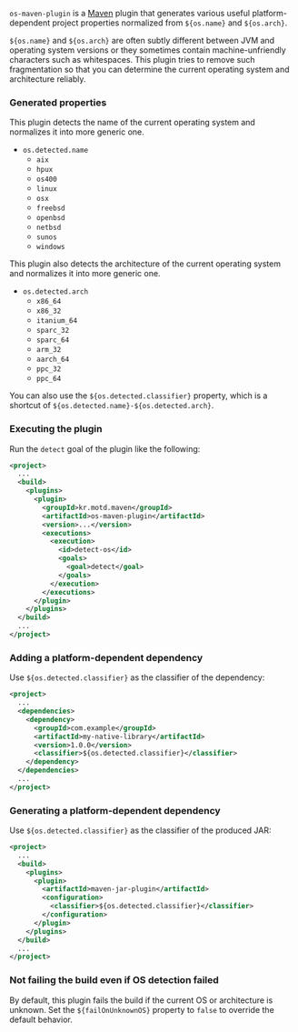 `os-maven-plugin` is a [Maven](http://maven.apache.org/) plugin that generates various useful platform-dependent project properties normalized from `${os.name}` and `${os.arch}`.

`${os.name}` and `${os.arch}` are often subtly different between JVM and operating system versions or they sometimes contain machine-unfriendly characters such as whitespaces.  This plugin tries to remove such fragmentation so that you can determine the current operating system and architecture reliably.

### Generated properties

This plugin detects the name of the current operating system and normalizes it into more generic one.

* `os.detected.name`
  * `aix`
  * `hpux`
  * `os400`
  * `linux`
  * `osx`
  * `freebsd`
  * `openbsd`
  * `netbsd`
  * `sunos`
  * `windows`

This plugin also detects the architecture of the current operating system and normalizes it into more generic one.

* `os.detected.arch`
  * `x86_64`
  * `x86_32`
  * `itanium_64`
  * `sparc_32`
  * `sparc_64`
  * `arm_32`
  * `aarch_64`
  * `ppc_32`
  * `ppc_64`

You can also use the `${os.detected.classifier}` property, which is a shortcut of `${os.detected.name}-${os.detected.arch}`.

### Executing the plugin

Run the `detect` goal of the plugin like the following:

```xml
<project>
  ...
  <build>
    <plugins>
      <plugin>
        <groupId>kr.motd.maven</groupId>
        <artifactId>os-maven-plugin</artifactId>
        <version>...</version>
        <executions>
          <execution>
            <id>detect-os</id>
            <goals>
              <goal>detect</goal>
            </goals>
          </execution>
        </executions>
      </plugin>
    </plugins>
  </build>
  ...
</project>

```

### Adding a platform-dependent dependency

Use `${os.detected.classifier}` as the classifier of the dependency:

```xml
<project>
  ...
  <dependencies>
    <dependency>
      <groupId>com.example</groupId>
      <artifactId>my-native-library</artifactId>
      <version>1.0.0</version>
      <classifier>${os.detected.classifier}</classifier>
    </dependency>
  </dependencies>
  ...
</project>
```

### Generating a platform-dependent dependency

Use `${os.detected.classifier}` as the classifier of the produced JAR:

```xml
<project>
  ...
  <build>
    <plugins>
      <plugin>
        <artifactId>maven-jar-plugin</artifactId>
        <configuration>
          <classifier>${os.detected.classifier}</classifier>
        </configuration>
      </plugin>
    </plugins>
  </build>
  ...
</project>
```
### Not failing the build even if OS detection failed

By default, this plugin fails the build if the current OS or architecture is unknown.  Set the `${failOnUnknownOS}` property to `false` to override the default behavior.

